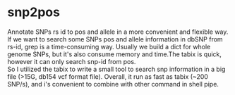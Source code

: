 # snp2pos
Annotate SNPs rs id to pos and allele in a more convenient and flexible way.  
If we want to search some SNPs pos and allele information in dbSNP from rs-id, grep is a time-consuming way. Usually we build a dict for whole genome SNPs, but it's also consume memory and time.The tabix is quick, however it can only search snp-id from pos.  
So I utilized the tabix to write a small tool to search snp information in a big file (>15G, db154 vcf format file). Overall, it run as fast as tabix (~200 SNP/s), and i's convenient to combine with other command in shell pipe.
